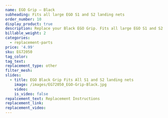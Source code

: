 ```yaml
---
name: EGO Grip – Black
subheading: Fits all large EGO S1 and S2 landing nets
order_number: 10
display_product: true
description: Replace your Black EGO Grip. Fits all large EGO S1 and S2 Landing Nets
billable_weight: 2
categories:
  - replacement-parts
price: '4.99'
sku: EG72050
tag_color:
tag_text:
replacement_type: other
filter_mesh:
slides:
  - title: EGO Black Grip Fits All S1 and S2 landing nets
    image: /images/EG72050_EGO-Grip-Black.jpg
    video:
    is_video: false
repalcement_text: Replacement Instructions
replacement_link:
replacement_video:
---
```

